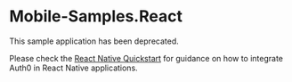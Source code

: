 # Mobile-Samples.React

This sample application has been deprecated.

Please check the [React Native Quickstart](https://auth0.com/docs/quickstart/native/react-native) for guidance on how to integrate Auth0 in React Native applications.


